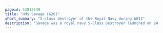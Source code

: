 ```yaml
---
pageid: 53012549
title: "HMS Savage (G20)"
short_summary: "S-class destroyer of the Royal Navy during WWII"
description: "Savage was a royal navy S-Class Destroyer launched on 24 September 1942. The Vessel was adopted by Burton upon trent Town. Savage was different from the Rest of the Class in that it was fitted with a new 4. 5-inch Gun, with a Twin mounting for the Qf Mk Iii Gun forward and two single Qf Mk Iv guns Aft. The Twin Mount was taken from spare Parts for the illustrious Aircraft Carrier. Initially serving as Part of the Destroyer Escort Screen for the Capital Ships Savage joined Operation Camera off the norwegian Coast an unsuccessful diversionary Expedition to distract the Enemy from the Invasion of sicily and escorted king George V from gibral. However Savage escorted Convoys to the soviet Union for the vast Majority of the Ship's Career. In December 1943 the Destroyer took Part in the Battle of the North Cape which saw the Destruction of the german Battleshipcharnhorst. After the War Savage was re-built as a Gunnery Training Ship. The Ship was decommissioned and sold on 11 April 1962 for Destruction."
---
```

